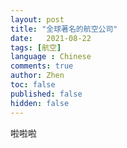```yaml
---
layout: post
title: "全球著名的航空公司"
date:   2021-08-22
tags: [航空]
language : Chinese
comments: true
author: Zhen
toc: false
published: false
hidden: false
---
```


啦啦啦
<!--stackedit_data:
eyJoaXN0b3J5IjpbLTEyNTgyODE0NzFdfQ==
-->